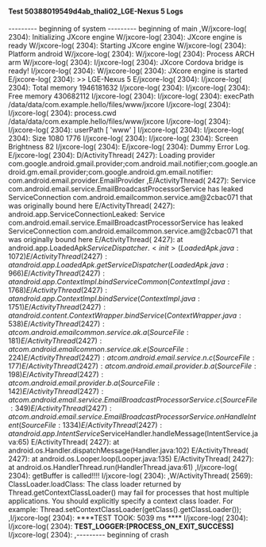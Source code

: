#### Test 50388019549d4ab_thali02_LGE-Nexus 5 Logs

--------- beginning of system
--------- beginning of main
,W/jxcore-log( 2304): Initializing JXcore engine
W/jxcore-log( 2304): JXcore engine is ready
W/jxcore-log( 2304): Starting JXcore engine
W/jxcore-log( 2304): Platform android
W/jxcore-log( 2304): 
W/jxcore-log( 2304): Process ARCH arm
W/jxcore-log( 2304): 
I/jxcore-log( 2304): JXcore Cordova bridge is ready!
I/jxcore-log( 2304): 
W/jxcore-log( 2304): JXcore engine is started
E/jxcore-log( 2304): >> LGE-Nexus 5
E/jxcore-log( 2304): 
I/jxcore-log( 2304): Total memory 1946181632
I/jxcore-log( 2304): 
I/jxcore-log( 2304): Free memory 430682112
I/jxcore-log( 2304): 
I/jxcore-log( 2304): execPath /data/data/com.example.hello/files/www/jxcore
I/jxcore-log( 2304): 
I/jxcore-log( 2304): process.cwd /data/data/com.example.hello/files/www/jxcore
I/jxcore-log( 2304): 
I/jxcore-log( 2304): userPath [ 'www' ]
I/jxcore-log( 2304): 
I/jxcore-log( 2304): Size 1080 1776
I/jxcore-log( 2304): 
I/jxcore-log( 2304): Screen Brightness 82
I/jxcore-log( 2304): 
E/jxcore-log( 2304): Dummy Error Log.
E/jxcore-log( 2304): 
D/ActivityThread( 2427): Loading provider com.google.android.gmail.provider;com.android.mail.notifier;com.google.android.gm.email.provider;com.google.android.gm.email.notifier: com.android.email.provider.EmailProvider
,E/ActivityThread( 2427): Service com.android.email.service.EmailBroadcastProcessorService has leaked ServiceConnection com.android.emailcommon.service.am@2cbac071 that was originally bound here
E/ActivityThread( 2427): android.app.ServiceConnectionLeaked: Service com.android.email.service.EmailBroadcastProcessorService has leaked ServiceConnection com.android.emailcommon.service.am@2cbac071 that was originally bound here
E/ActivityThread( 2427): 	at android.app.LoadedApk$ServiceDispatcher.<init>(LoadedApk.java:1072)
E/ActivityThread( 2427): 	at android.app.LoadedApk.getServiceDispatcher(LoadedApk.java:966)
E/ActivityThread( 2427): 	at android.app.ContextImpl.bindServiceCommon(ContextImpl.java:1768)
E/ActivityThread( 2427): 	at android.app.ContextImpl.bindService(ContextImpl.java:1751)
E/ActivityThread( 2427): 	at android.content.ContextWrapper.bindService(ContextWrapper.java:538)
E/ActivityThread( 2427): 	at com.android.emailcommon.service.ak.a(SourceFile:181)
E/ActivityThread( 2427): 	at com.android.emailcommon.service.ak.e(SourceFile:224)
E/ActivityThread( 2427): 	at com.android.email.service.n.c(SourceFile:177)
E/ActivityThread( 2427): 	at com.android.email.provider.b.a(SourceFile:198)
E/ActivityThread( 2427): 	at com.android.email.provider.b.a(SourceFile:142)
E/ActivityThread( 2427): 	at com.android.email.service.EmailBroadcastProcessorService.c(SourceFile:349)
E/ActivityThread( 2427): 	at com.android.email.service.EmailBroadcastProcessorService.onHandleIntent(SourceFile:1334)
E/ActivityThread( 2427): 	at android.app.IntentService$ServiceHandler.handleMessage(IntentService.java:65)
E/ActivityThread( 2427): 	at android.os.Handler.dispatchMessage(Handler.java:102)
E/ActivityThread( 2427): 	at android.os.Looper.loop(Looper.java:135)
E/ActivityThread( 2427): 	at android.os.HandlerThread.run(HandlerThread.java:61)
,I/jxcore-log( 2304): getBuffer is called!!!!
I/jxcore-log( 2304): 
,W/ActivityThread( 2569): ClassLoader.loadClass: The class loader returned by Thread.getContextClassLoader() may fail for processes that host multiple applications. You should explicitly specify a context class loader. For example: Thread.setContextClassLoader(getClass().getClassLoader());
,I/jxcore-log( 2304): ****TEST TOOK:  5039  ms ****
I/jxcore-log( 2304): 
I/jxcore-log( 2304): ****TEST_LOGGER:[PROCESS_ON_EXIT_SUCCESS]****
I/jxcore-log( 2304): 
,--------- beginning of crash

